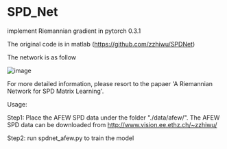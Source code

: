 # SPD_Net
implement Riemannian gradient in pytorch 0.3.1

The original code is in matlab (https://github.com/zzhiwu/SPDNet)


The network is as follow

![image](https://github.com/YirongMao/SPDNet/blob/master/data/net.PNG)

For more detailed information, please resort to the papaer 'A Riemannian Network for SPD Matrix Learning'.

Usage:

Step1: Place the AFEW SPD data under the folder "./data/afew/". The AFEW SPD data can be downloaded from http://www.vision.ee.ethz.ch/~zzhiwu/

Step2: run spdnet_afew.py to train the model



